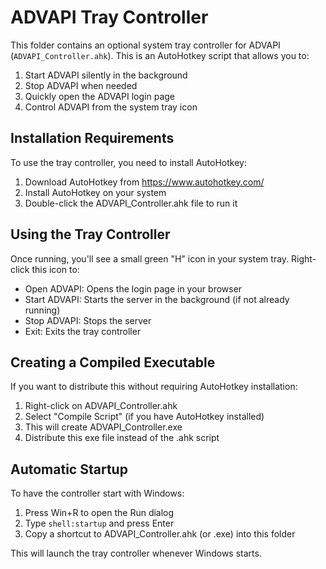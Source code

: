 # ADVAPI Tray Controller

This folder contains an optional system tray controller for ADVAPI (`ADVAPI_Controller.ahk`). This is an AutoHotkey script that allows you to:

1. Start ADVAPI silently in the background
2. Stop ADVAPI when needed
3. Quickly open the ADVAPI login page
4. Control ADVAPI from the system tray icon

## Installation Requirements

To use the tray controller, you need to install AutoHotkey:

1. Download AutoHotkey from https://www.autohotkey.com/
2. Install AutoHotkey on your system
3. Double-click the ADVAPI_Controller.ahk file to run it

## Using the Tray Controller

Once running, you'll see a small green "H" icon in your system tray. Right-click this icon to:

- Open ADVAPI: Opens the login page in your browser
- Start ADVAPI: Starts the server in the background (if not already running)
- Stop ADVAPI: Stops the server
- Exit: Exits the tray controller

## Creating a Compiled Executable

If you want to distribute this without requiring AutoHotkey installation:

1. Right-click on ADVAPI_Controller.ahk
2. Select "Compile Script" (if you have AutoHotkey installed)
3. This will create ADVAPI_Controller.exe
4. Distribute this exe file instead of the .ahk script

## Automatic Startup

To have the controller start with Windows:

1. Press Win+R to open the Run dialog
2. Type `shell:startup` and press Enter
3. Copy a shortcut to ADVAPI_Controller.ahk (or .exe) into this folder

This will launch the tray controller whenever Windows starts.
